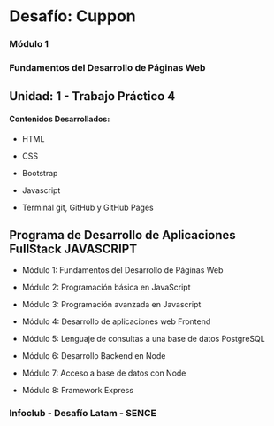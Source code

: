 # Desafío: Cuppon

### Módulo 1
### Fundamentos del Desarrollo de Páginas Web

## Unidad: 1 - Trabajo Práctico 4

#### Contenidos Desarrollados:

- HTML

- CSS

- Bootstrap

- Javascript

- Terminal git, GitHub y GitHub Pages

## Programa de Desarrollo de Aplicaciones FullStack JAVASCRIPT

- Módulo 1: Fundamentos del Desarrollo de Páginas Web

- Módulo 2: Programación básica en JavaScript

- Módulo 3: Programación avanzada en Javascript

- Módulo 4: Desarrollo de aplicaciones web Frontend

- Módulo 5: Lenguaje de consultas a una base de datos PostgreSQL

- Módulo 6: Desarrollo Backend en Node

- Módulo 7: Acceso a base de datos con Node

- Módulo 8: Framework Express


### Infoclub - Desafío Latam - SENCE